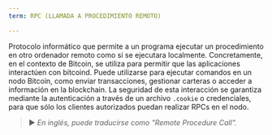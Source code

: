 ```yaml
---
term: RPC (LLAMADA A PROCEDIMIENTO REMOTO)

---
```

Protocolo informático que permite a un programa ejecutar un procedimiento en otro ordenador remoto como si se ejecutara localmente. Concretamente, en el contexto de Bitcoin, se utiliza para permitir que las aplicaciones interactúen con bitcoind. Puede utilizarse para ejecutar comandos en un nodo Bitcoin, como enviar transacciones, gestionar carteras o acceder a información en la blockchain. La seguridad de esta interacción se garantiza mediante la autenticación a través de un archivo `.cookie` o credenciales, para que sólo los clientes autorizados puedan realizar RPCs en el nodo.

> ► *En inglés, puede traducirse como "Remote Procedure Call".*